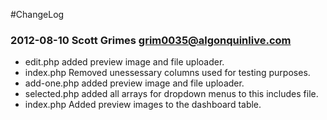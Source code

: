 #ChangeLog

### 2012-08-10  Scott Grimes  <grim0035@algonquinlive.com>

* edit.php added preview image and file uploader.
* index.php Removed unessessary columns used for testing purposes.
* add-one.php added preview image and file uploader.
* selected.php added all arrays for dropdown menus to this includes file.
* index.php Added preview images to the dashboard table.
